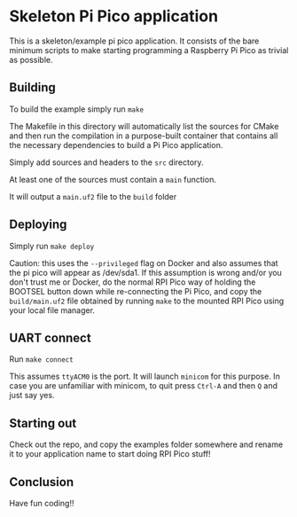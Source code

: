 Skeleton Pi Pico application
=============================

This is a skeleton/example pi pico application. It consists of the bare minimum scripts to make starting programming a Raspberry Pi Pico as trivial as possible.

## Building

To build the example simply run `make`

The Makefile in this directory will automatically list the sources for CMake and then run the compilation in a purpose-built container that contains all the necessary dependencies to build a Pi Pico application.

Simply add sources and headers to the `src` directory.

At least one of the sources must contain a `main` function.

It will output a `main.uf2` file to the `build` folder

## Deploying

Simply run `make deploy`

Caution: this uses the `--privileged` flag on Docker and also assumes that the pi pico will appear as /dev/sda1. If this assumption is wrong and/or you don't trust me or Docker, do the normal RPI Pico way of holding the BOOTSEL button down while re-connecting the Pi Pico, and copy the `build/main.uf2` file obtained by running `make` to the mounted RPI Pico using your local file manager.

## UART connect

Run `make connect`

This assumes `ttyACM0` is the port. It will launch `minicom` for this purpose. In case you are unfamiliar with minicom, to quit press `Ctrl-A` and then `Q` and just say yes.

## Starting out

Check out the repo, and copy the examples folder somewhere and rename it to your application name to start doing RPI Pico stuff!

## Conclusion

Have fun coding!!
